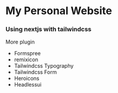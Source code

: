 # My Personal Website

### Using nextjs with tailwindcss

More plugin
- Formspree
- remixicon
- Tailwindcss Typography
- Tailwindcss Form
- Heroicons
- Headlessui
